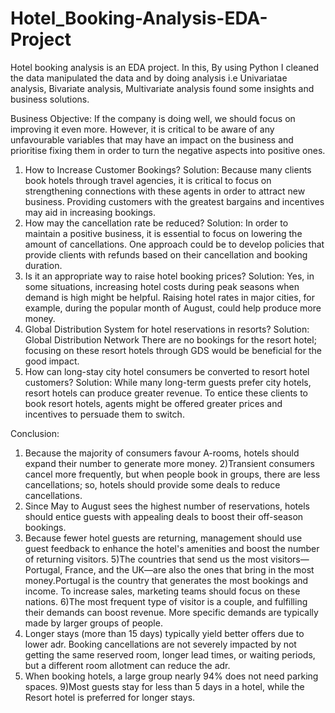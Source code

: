 # Hotel_Booking-Analysis-EDA-Project
Hotel booking analysis is an EDA project. In this, By using Python I cleaned the data manipulated the data and by doing analysis i.e Univariatae analysis, Bivariate analysis, Multivariate analysis found some insights and business solutions.

Business Objective: 
If the company is doing well, we should focus on improving it even more. However, it is critical to be aware of any unfavourable variables that may have an impact on the business and prioritise fixing them in order to turn the negative aspects into positive ones.
1) How to Increase Customer Bookings?
Solution: Because many clients book hotels through travel agencies, it is critical to focus on strengthening connections with these agents in order to attract new business. Providing customers with the greatest bargains and incentives may aid in increasing bookings.
2) How may the cancellation rate be reduced?
Solution: In order to maintain a positive business, it is essential to focus on lowering the amount of cancellations. One approach could be to develop policies that provide clients with refunds based on their cancellation and booking duration.
3) Is it an appropriate way to raise hotel booking prices?
Solution: Yes, in some situations, increasing hotel costs during peak seasons when demand is high might be helpful. Raising hotel rates in major cities, for example, during the popular month of August, could help produce more money.
4) Global Distribution System for hotel reservations in resorts?
Solution: Global Distribution Network There are no bookings for the resort hotel; focusing on these resort hotels through GDS would be beneficial for the good impact.
5) How can long-stay city hotel consumers be converted to resort hotel customers?
Solution: While many long-term guests prefer city hotels, resort hotels can produce greater revenue. To entice these clients to book resort hotels, agents might be offered greater prices and incentives to persuade them to switch.

Conclusion:
1) Because the majority of consumers favour A-rooms, hotels should expand their number to generate more money.
2)Transient consumers cancel more frequently, but when people book in groups, there are less cancellations; so, hotels should provide some deals to reduce cancellations.
3) Since May to August sees the highest number of reservations, hotels should entice guests with appealing deals to boost their off-season bookings.
4) Because fewer hotel guests are returning, management should use guest feedback to enhance the hotel's amenities and boost the number of returning visitors.
5)The countries that send us the most visitors—Portugal, France, and the UK—are also the ones that bring in the most money.Portugal is the country that generates the most bookings and income. To increase sales, marketing teams should focus on these nations.
6)The most frequent type of visitor is a couple, and fulfilling their demands can boost revenue. More specific demands are typically made by larger groups of people.
7) Longer stays (more than 15 days) typically yield better offers due to lower adr. Booking cancellations are not severely impacted by not getting the same reserved room, longer lead times, or waiting periods, but a different room allotment can reduce the adr.
8) When booking hotels, a large group nearly 94% does not need parking spaces.
9)Most guests stay for less than 5 days in a hotel, while the Resort hotel is preferred for longer stays.
